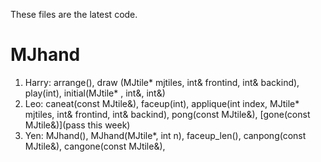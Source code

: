 These files are the latest code.

# MJhand
1. Harry: arrange(), draw (MJtile* mjtiles, int& frontind, int& backind), play(int), initial(MJtile* , int&, int&)
2. Leo: caneat(const MJtile&), faceup(int), applique(int index, MJtile* mjtiles, int& frontind, int& backind), pong(const MJtile&), [gone(const MJtile&)](pass this week)
3. Yen: MJhand(), MJhand(MJtile*, int n), faceup_len(), canpong(const MJtile&), cangone(const MJtile&), 
